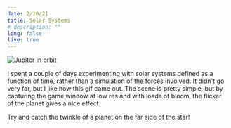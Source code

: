 ```yaml
---
date: 2/18/21
title: Solar Systems
# description: ""
long: false
live: true
---
```


![Jupiter in orbit](jupiter.gif) 

I spent a couple of days experimenting with solar systems defined as a function of time, rather than a simulation of the forces involved. It didn't go very far, but I like how this gif came out. The scene is pretty simple, but by capturing the game window at low res and with loads of bloom, the flicker of the planet gives a nice effect. 

Try and catch the twinkle of a planet on the far side of the star!

